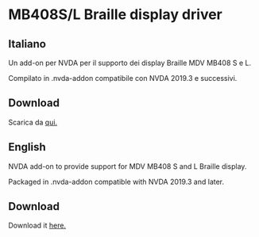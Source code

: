 # MB408S/L Braille display driver
## Italiano ##

Un add-on per NVDA per il supporto dei display Braille MDV MB408 S e L.

Compilato in .nvda-addon compatibile con NVDA 2019.3 e successivi.

## Download ##

Scarica da [qui.][1]

## English ##

NVDA add-on to provide support for MDV MB408 S and L Braille display.

Packaged in .nvda-addon compatible with NVDA 2019.3 and later.

## Download ##

Download it [here.][1]


[1]: https://raw.githubusercontent.com/ABuffEr/mb408sl-driver/master/packages/mb408sl-driver-1.0-20200212.2-dev.nvda-addon
